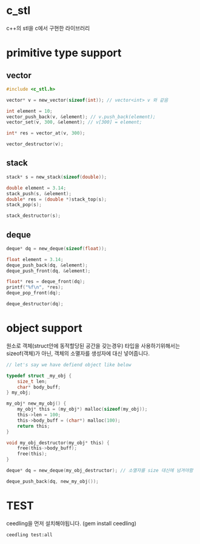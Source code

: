 # c_stl

c++의 stl을 c에서 구현한 라이브러리

# primitive type support

## vector

```c
#include <c_stl.h>

vector* v = new_vector(sizeof(int)); // vector<int> v 와 같음

int element = 10;
vector_push_back(v, &element); // v.push_back(element);
vector_set(v, 300, &element); // v[300] = element;

int* res = vector_at(v, 300);

vector_destructor(v);
```

## stack

```c
stack* s = new_stack(sizeof(double));

double element = 3.14;
stack_push(s, &element);
double* res = (double *)stack_top(s);
stack_pop(s);

stack_destructor(s);
```

## deque

```c
deque* dq = new_deque(sizeof(float));

float element = 3.14;
deque_push_back(dq, &element);
deque_push_front(dq, &element);

float* res = deque_front(dq);
printf("%f\n", *res);
deque_pop_front(dq);

deque_destructor(dq);
```

# object support

원소로 객체(struct안에 동적할당된 공간을 갖는경우) 타입을 사용하기위해서는 sizeof(객체)가 아닌, 객체의 소멸자를 생성자에 대신 넣어줍니다.

```c
// let's say we have defiend object like below

typedef struct _my_obj {
    size_t len;
    char* body_buff;
} my_obj;

my_obj* new_my_obj() {
    my_obj* this = (my_obj*) malloc(sizeof(my_obj));
    this->len = 100;
    this->body_buff = (char*) malloc(100);
    return this;
}

void my_obj_destructor(my_obj* this) {
    free(this->body_buff);
    free(this);
}

deque* dq = new_deque(my_obj_destructor); // 소멸자를 size 대신에 넘겨야함

deque_push_back(dq, new_my_obj());

```

# TEST

ceedling을 먼저 설치해야됩니다. (gem install ceedling)

```sh
ceedling test:all
```
